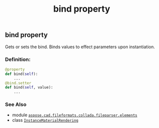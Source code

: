 ﻿---
title: bind property
second_title: Aspose.CAD for Python via .NET API References
description: 
type: docs
weight: 30
url: /aspose.cad.fileformats.collada.fileparser.elements/instancematerialrendering/bind/
is_root: false
---

## bind property


Gets or sets the bind.
Binds values to effect parameters upon instantiation.
### Definition:
```python
@property
def bind(self):
    ...
@bind.setter
def bind(self, value):
    ...
```

### See Also
* module [`aspose.cad.fileformats.collada.fileparser.elements`](../../)
* class [`InstanceMaterialRendering`](/cad/python-net/aspose.cad.fileformats.collada.fileparser.elements/instancematerialrendering)
